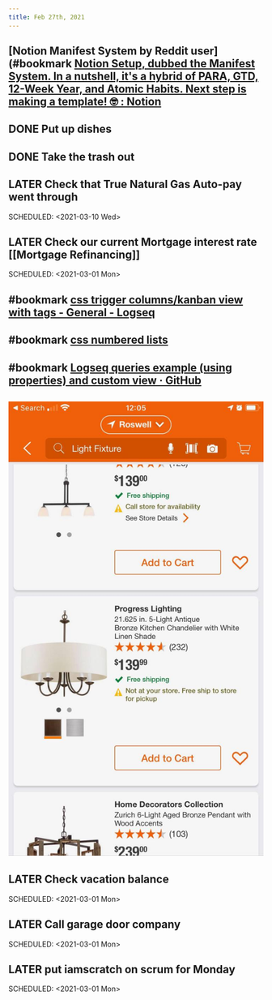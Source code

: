 ```yaml
---
title: Feb 27th, 2021
---
```


## [Notion Manifest System by Reddit user](#bookmark [Notion Setup, dubbed the Manifest System. In a nutshell, it&#x27;s a hybrid of PARA, GTD, 12-Week Year, and Atomic Habits. Next step is making a template! 🤓 : Notion](https://reddit.com/r/Notion/comments/ltde2w/notion_setup_dubbed_the_manifest_system_in_a/)
## DONE Put up dishes
## DONE Take the trash out
## LATER Check that True Natural Gas Auto-pay went through
SCHEDULED: <2021-03-10 Wed>
## LATER Check our current Mortgage interest rate [[Mortgage Refinancing]]
SCHEDULED: <2021-03-01 Mon>
## #bookmark [css trigger columns/kanban view with tags - General - Logseq](https://discuss.logseq.com/t/css-trigger-columns-kanban-view-with-tags/390)
## #bookmark [css numbered lists](https://twitter.com/hrdcrpxxx/status/1363052056324558848?s=21)
## #bookmark [Logseq queries example (using properties) and custom view  · GitHub](https://gist.github.com/tiensonqin/b319e19e6a1ef4659f24bb3b71d3d025)
## ![](./assets/202102271227.jpg)
## LATER Check vacation balance
SCHEDULED: <2021-03-01 Mon>
## LATER Call garage door company
SCHEDULED: <2021-03-01 Mon>
## LATER put iamscratch on scrum for Monday
SCHEDULED: <2021-03-01 Mon>
